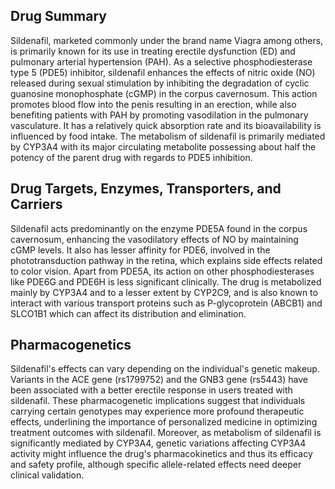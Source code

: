 ## Drug Summary
Sildenafil, marketed commonly under the brand name Viagra among others, is primarily known for its use in treating erectile dysfunction (ED) and pulmonary arterial hypertension (PAH). As a selective phosphodiesterase type 5 (PDE5) inhibitor, sildenafil enhances the effects of nitric oxide (NO) released during sexual stimulation by inhibiting the degradation of cyclic guanosine monophosphate (cGMP) in the corpus cavernosum. This action promotes blood flow into the penis resulting in an erection, while also benefiting patients with PAH by promoting vasodilation in the pulmonary vasculature. It has a relatively quick absorption rate and its bioavailability is influenced by food intake. The metabolism of sildenafil is primarily mediated by CYP3A4 with its major circulating metabolite possessing about half the potency of the parent drug with regards to PDE5 inhibition.

## Drug Targets, Enzymes, Transporters, and Carriers
Sildenafil acts predominantly on the enzyme PDE5A found in the corpus cavernosum, enhancing the vasodilatory effects of NO by maintaining cGMP levels. It also has lesser affinity for PDE6, involved in the phototransduction pathway in the retina, which explains side effects related to color vision. Apart from PDE5A, its action on other phosphodiesterases like PDE6G and PDE6H is less significant clinically. The drug is metabolized mainly by CYP3A4 and to a lesser extent by CYP2C9, and is also known to interact with various transport proteins such as P-glycoprotein (ABCB1) and SLCO1B1 which can affect its distribution and elimination.

## Pharmacogenetics
Sildenafil's effects can vary depending on the individual's genetic makeup. Variants in the ACE gene (rs1799752) and the GNB3 gene (rs5443) have been associated with a better erectile response in users treated with sildenafil. These pharmacogenetic implications suggest that individuals carrying certain genotypes may experience more profound therapeutic effects, underlining the importance of personalized medicine in optimizing treatment outcomes with sildenafil. Moreover, as metabolism of sildenafil is significantly mediated by CYP3A4, genetic variations affecting CYP3A4 activity might influence the drug's pharmacokinetics and thus its efficacy and safety profile, although specific allele-related effects need deeper clinical validation.